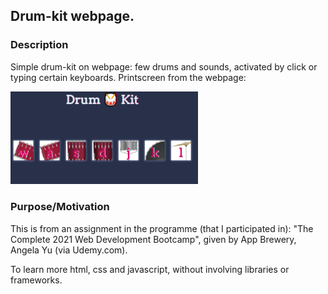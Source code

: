 ## Drum-kit webpage. 

### Description
Simple drum-kit on webpage: few drums and sounds, activated by click or typing certain keyboards. Printscreen from the webpage:  

<img src="https://github.com/osho81/drums/blob/main/picDrums.PNG" alt="Pic from the game" width="300"/>


### Purpose/Motivation
This is from an assignment in the programme (that I participated in): 
"The Complete 2021 Web Development Bootcamp", given by App Brewery, Angela Yu (via Udemy.com).

To learn more html, css and javascript, without involving libraries or frameworks. 
